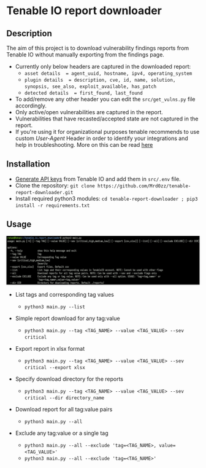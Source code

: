 # Tenable IO report downloader

## Description

The aim of this project is to download vulnerability findings reports from Tenable IO without manually exporting from the findings page.
- Currently only below headers are captured in the downloaded report:
	- `asset details  = agent_uuid, hostname, ipv4, operating_system`
	- `plugin details  = description, cve, id, name, solution, synopsis, see_also, exploit_available, has_patch`
	- `detected details  = first_found, last_found`
- To add/remove any other header you can edit the `src/get_vulns.py` file accordingly. 
- Only active/open vulnerabilities are captured in the report. 
- Vulnerabilities that have recasted/accepted state are not captured in the report.
- If you're using it for organizational purposes tenable recommends to use custom *User-Agent* Header in order to identify your integrations and help in troubleshooting. More on this can be read [here](https://developer.tenable.com/docs/user-agent-header)

## Installation

- [Generate API keys](https://docs.tenable.com/vulnerability-management/Content/Settings/my-account/GenerateAPIKey.htm) from Tenable IO and add them in `src/.env` file. 
- Clone the repository: `git clone https://github.com/Mrd0zz/tenable-report-downloader.git`
- Install required python3 modules: `cd tenable-report-downloader ; pip3 install -r requirements.txt`

## Usage
![Help menu](./help.png)

- List tags and corresponding tag values
	- `python3 main.py --list`

- Simple report download for any tag:value
	- `python3 main.py --tag <TAG_NAME> --value <TAG_VALUE> --sev critical` 

- Export report in xlsx format
	- `python3 main.py --tag <TAG_NAME> --value <TAG_VALUE> --sev critical --export xlsx`

- Specify download directory for the reports
	- `python3 main.py --tag <TAG_NAME> --value <TAG_VALUE> --sev critical --dir directory_name`

- Download report for all tag:value pairs 
	- `python3 main.py --all`

- Exclude any tag:value or a single tag 
	- `python3 main.py --all --exclude 'tag=<TAG_NAME>, value=<TAG_VALUE>'`
	- `python3 main.py --all --exclude 'tag=<TAG_NAME>'` 